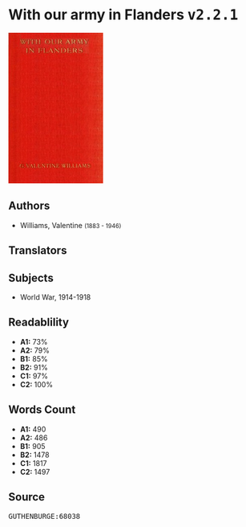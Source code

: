 # With our army in Flanders <kbd>v2.2.1</kbd>

![](./cover.medium.jpg "")

## Authors


 - Williams, Valentine <small>(1883 - 1946)</small>

## Translators



## Subjects


 - World War, 1914-1918

## Readablility


 - **A1:** 73%
 - **A2:** 79%
 - **B1:** 85%
 - **B2:** 91%
 - **C1:** 97%
 - **C2:** 100%

## Words Count


 - **A1:** 490
 - **A2:** 486
 - **B1:** 905
 - **B2:** 1478
 - **C1:** 1817
 - **C2:** 1497

## Source


<kbd>GUTHENBURGE:68038</kbd>
